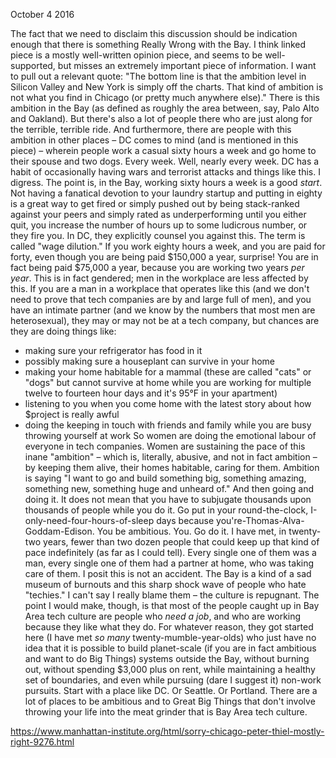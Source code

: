 October 4 2016

The fact that we need to disclaim this discussion should be indication enough that there is something Really Wrong with the Bay.
I think linked piece is a mostly well-written opinion piece, and seems to be well-supported, but misses an extremely important piece of information. I want to pull out a relevant quote:
"The bottom line is that the ambition level in Silicon Valley and New York is simply off the charts. That kind of ambition is not what you find in Chicago (or pretty much anywhere else)."
There is this ambition in the Bay (as defined as roughly the area between, say, Palo Alto and Oakland). But there's also a lot of people there who are just along for the terrible, terrible ride. And furthermore, there are people with this ambition in other places – DC comes to mind (and is mentioned in this piece) – wherein people work a casual sixty hours a week and go home to their spouse and two dogs. Every week. Well, nearly every week. DC has a habit of occasionally having wars and terrorist attacks and things like this. I digress.
The point is, in the Bay, working sixty hours a week is a good *start*. Not having a fanatical devotion to your laundry startup and putting in eighty is a great way to get fired or simply pushed out by being stack-ranked against your peers and simply rated as underperforming until you either quit, you increase the number of hours up to some ludicrous number, or they fire you.
In DC, they explicitly counsel you against this. The term is called "wage dilution." If you work eighty hours a week, and you are paid for forty, even though you are being paid $150,000 a year, surprise! You are in fact being paid $75,000 a year, because you are working two years *per* *year*.
This is in fact gendered; men in the workplace are less affected by this. If you are a man in a workplace that operates like this (and we don't need to prove that tech companies are by and large full of men), and you have an intimate partner (and we know by the numbers that most men are heterosexual), they may or may not be at a tech company, but chances are they are doing things like:
- making sure your refrigerator has food in it
- possibly making sure a houseplant can survive in your home
- making your home habitable for a mammal (these are called "cats" or "dogs" but cannot survive at home while you are working for multiple twelve to fourteen hour days and it's 95°F in your apartment)
- listening to you when you come home with the latest story about how $project is really awful
- doing the keeping in touch with friends and family while you are busy throwing yourself at work
So women are doing the emotional labour of everyone in tech companies. Women are sustaining the pace of this inane "ambition" – which is, literally, abusive, and not in fact ambition – by keeping them alive, their homes habitable, caring for them.
Ambition is saying "I want to go and build something big, something amazing, something new, something huge and unheard of." And then going and doing it.
It does not mean that you have to subjugate thousands upon thousands of people while you do it. Go put in your round-the-clock, I-only-need-four-hours-of-sleep days because you're-Thomas-Alva-Goddam-Edison. You be ambitious. You. Go do it.
I have met, in twenty-two years, fewer than two dozen people that could keep up that kind of pace indefinitely (as far as I could tell). Every single one of them was a man, every single one of them had a partner at home, who was taking care of them. I posit this is not an accident.
The Bay is a kind of a sad museum of burnouts and this sharp shock wave of people who hate "techies." I can't say I really blame them – the culture is repugnant.
The point I would make, though, is that most of the people caught up in Bay Area tech culture are people who *need a job*, and who are working because they like what they do. For whatever reason, they got started here (I have met *so many* twenty-mumble-year-olds) who just have no idea that it is possible to build planet-scale (if you are in fact ambitious and want to do Big Things) systems outside the Bay, without burning out, without spending $3,000 plus on rent, while maintaining a healthy set of boundaries, and even while pursuing (dare I suggest it) non-work pursuits.
Start with a place like DC. Or Seattle. Or Portland. There are a lot of places to be ambitious and to Great Big Things that don't involve throwing your life into the meat grinder that is Bay Area tech culture.

https://www.manhattan-institute.org/html/sorry-chicago-peter-thiel-mostly-right-9276.html
